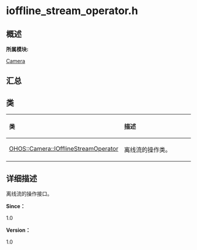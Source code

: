 # ioffline\_stream\_operator.h<a name="ZH-CN_TOPIC_0000001291040540"></a>

## **概述**<a name="section63374229083931"></a>

**所属模块:**

[Camera](_camera.md)

## **汇总**<a name="section1957467858083931"></a>

## 类<a name="nested-classes"></a>

<a name="table1465387544083931"></a>
<table><thead align="left"><tr id="row1169992488083931"><th class="cellrowborder" valign="top" width="50%" id="mcps1.1.3.1.1"><p id="p732244093083931"><a name="p732244093083931"></a><a name="p732244093083931"></a>类</p>
</th>
<th class="cellrowborder" valign="top" width="50%" id="mcps1.1.3.1.2"><p id="p1249451579083931"><a name="p1249451579083931"></a><a name="p1249451579083931"></a>描述</p>
</th>
</tr>
</thead>
<tbody><tr id="row1077427857083931"><td class="cellrowborder" valign="top" width="50%" headers="mcps1.1.3.1.1 "><p id="p1660979869083931"><a name="p1660979869083931"></a><a name="p1660979869083931"></a><a href="_o_h_o_s_1_1_camera_1_1_i_offline_stream_operator.md">OHOS::Camera::IOfflineStreamOperator</a></p>
</td>
<td class="cellrowborder" valign="top" width="50%" headers="mcps1.1.3.1.2 "><p id="p411394016441"><a name="p411394016441"></a><a name="p411394016441"></a>离线流的操作类。</p>
</td>
</tr>
</tbody>
</table>

## **详细描述**<a name="section1230492116083931"></a>

离线流的操作接口。

**Since：**

1.0

**Version：**

1.0

